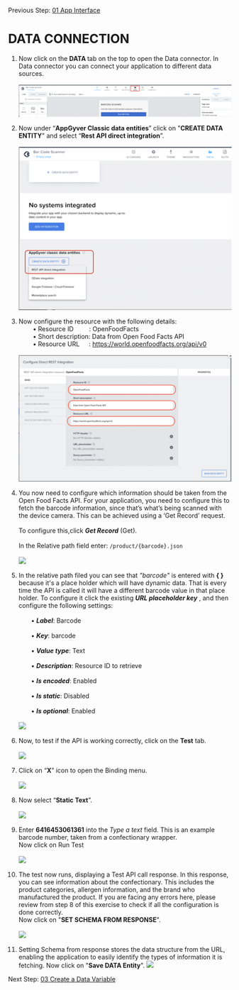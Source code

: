  Previous Step: <a href="https://github.com/SAP-samples/sap-build-apps/blob/main/Workshops/front-end-applications/Bar-code-scanner-app/01%20App%20Interface/README.md"> 01 App Interface</a>
 
 # DATA CONNECTION
 
  1. Now click on the <b> DATA </b> tab on the top to open the Data connector. In Data connector you can connect your application to different data sources.<br><br>
  ![](images/1%20Data%20tab.png)

  2. Now under “<b>AppGyver Classic data entities</b>” click on "<b>CREATE DATA ENTITY</b>" and select “<b>Rest API direct integration</b>”.<br><br>
  ![](images/2%20Data%20entity.png)
  
  3. Now configure the resource with the following details:<br>
        &emsp; &emsp;•	Resource ID&emsp;&emsp;&ensp;: OpenFoodFacts<br>
        &emsp; &emsp;•	Short description: Data from Open Food Facts API<br>
        &emsp;&emsp; •	Resource URL&emsp;&ensp;: https://world.openfoodfacts.org/api/v0<br> 
        <br>
        ![](images/3%20API%20Config.png)


4. You now need to configure which information should be taken from the Open Food Facts API. For your application, you need to configure this to fetch the barcode information, since that’s what’s being scanned with the device camera. This can be achieved using a ‘Get Record’ request.
<br><br>To configure this,click <b><i>Get Record</b></i> (Get).<br><br>
In the Relative path field enter:
``` /product/{barcode}.json ```<br><br>
![](images/4%20Get%20record.png)


5. In the relative path filed you can see that <i>"barcode"</i> is entered with <b>{ }</b> because it's a place holder which will have dynamic data. That is every time the API is called it will have a different barcode value in that place holder. To configure it click the existing <b><i>URL placeholder key</b></i> , and then configure the following settings:<br><br>
&emsp;&emsp;•	<b><i>Label</b></i>: Barcode<br><br>
&emsp;&emsp;•	<b><i>Key</b></i>: barcode<br><br>
&emsp;&emsp;•	<b><i>Value type</b></i>: Text<br><br>
&emsp;&emsp;•	<b><i>Description</b></i>: Resource ID to retrieve<br><br>
&emsp;&emsp;•	<b><i>Is encoded</b></i>: Enabled<br><br>
&emsp;&emsp;•	<b><i>Is static</b></i>: Disabled<br><br>
&emsp;&emsp;•	<b><i>Is optional</b></i>: Enabled<br> <br>
![](images/6%20placeholder.png)


6. Now, to test if the API is working correctly, click on the <b>Test</b> tab.<br><br>
![](images/API%20Test.png)


7. Click on “<b>X</b>” icon to open the Binding menu.<br><br>
![](images/X%20button.png)


8. Now select “<b>Static Text</b>”.<br><br>
![](images/8%20text%20type.png)


9. Enter <b>6416453061361</b> into the <i>Type a text</i> field. This is an example barcode number, taken from a confectionary wrapper.<br>
Now click on Run Test<br><br>
![](images/8%20Test%20value.png)

10. The test now runs, displaying a Test API call response. In this response, you can see information about the confectionary. This includes the product categories, allergen information, and the brand who manufactured the product. If you are facing any errors here, please review from step 8 of this exercise to check if all the configuration is done correctly.<br>
Now click on "<b>SET SCHEMA FROM RESPONSE</b>".<br><br>
![](images/9%20schema.png)


11. Setting Schema from response stores the data structure from the URL, enabling the application to easily identify the types of information it is fetching.
Now click on "<b>Save DATA Entity</b>".
![](images/10%20Save%20data%20entity.png)



Next Step: <a href="https://github.com/SAP-samples/sap-build-apps/tree/main/Workshops/front-end-applications/Bar-code-scanner-app/03%20Create%20a%20Data%20Variable"> 03 Create a Data Variable</a>
 



  

